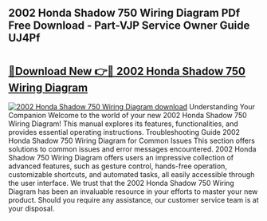 ## 2002 Honda Shadow 750 Wiring Diagram PDf Free Download - Part-VJP Service Owner Guide UJ4Pf

# <h2><a href="http://dfhl3r7.blite.top/?on=2002+Honda+Shadow+750+Wiring+Diagram">🔗Download New 👉🔴 2002 Honda Shadow 750 Wiring Diagram</a></h2>

[![2002 Honda Shadow 750 Wiring Diagram download](https://i.imgur.com/lujVjoI.png)](http://dfhl3r7.blite.top/?on=2002+Honda+Shadow+750+Wiring+Diagram)
Understanding Your Companion Welcome to the world of your new 2002 Honda Shadow 750 Wiring Diagram! This manual explores its features, functionalities, and provides essential operating instructions. Troubleshooting Guide 2002 Honda Shadow 750 Wiring Diagram for Common Issues This section offers solutions to common issues and error messages encountered. 2002 Honda Shadow 750 Wiring Diagram offers users an impressive collection of advanced features, such as gesture control, hands-free operation, customizable shortcuts, and automated tasks, all easily accessible through the user interface. We trust that the 2002 Honda Shadow 750 Wiring Diagram has been an invaluable resource in your efforts to master your new product. Should you require any assistance, our customer service team is at your disposal.
